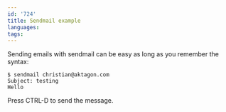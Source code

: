 ```yaml
---
id: '724'
title: Sendmail example
languages:
tags:
---
```

Sending emails with sendmail can be easy as long as you remember the syntax:


```
$ sendmail christian@aktagon.com
Subject: testing
Hello
```
    

Press CTRL-D to send the message.

